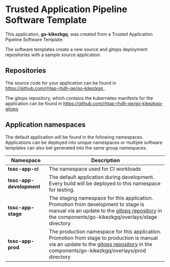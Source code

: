 # Trusted Application Pipeline Software Template

This application, **go-kikezkgq**, was created from a Trusted Application Pipeline Software Template.

The software templates create a new source and gitops deployment repositories with a sample source application. 

## Repositories

The source code for your application can be found in [https://github.com/rhtap-rhdh-qe/go-kikezkgq ](https://github.com/rhtap-rhdh-qe/go-kikezkgq ).
 
The gitops repository, which contains the kubernetes manifests for the application can be found in 
[https://github.com/rhtap-rhdh-qe/go-kikezkgq-gitops ](https://github.com/rhtap-rhdh-qe/go-kikezkgq-gitops ) 

## Application namespaces 

The default application will be found in the following namespaces. Applications can be deployed into unique namespaces or multiple software templates can also bet generated into the same group namespaces.  

|  Namespace   |  Description   |  
| -------- | -------- |
| **tssc-app-ci** | The namespace used for CI workloads |
| **tssc-app-development** | The default application during development. Every build will be deployed to this namespace for testing. |
| **tssc-app-stage** | The staging namespace for this application. Promotion from development to stage is manual via an update to the [gitops repository](https://github.com/rhtap-rhdh-qe/go-kikezkgq-gitops ) in the components/go-kikezkgq/overlays/stage directory |
| **tssc-app-prod** | The production namespace for this application. Promotion from stage to production is manual via an update to the [gitops repository](https://github.com/rhtap-rhdh-qe/go-kikezkgq-gitops ) in the components/go-kikezkgq/overlays/prod directory |